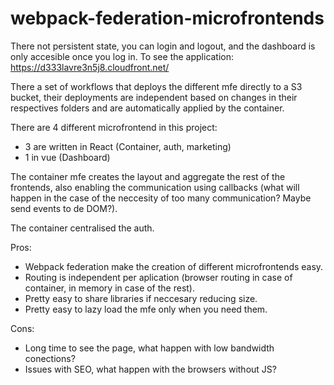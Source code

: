 # webpack-federation-microfrontends

There not persistent state, you can login and logout, and the dashboard is only accesible once you log in. To see the application: https://d333lavre3n5j8.cloudfront.net/

There a set of workflows that deploys the different mfe directly to a S3 bucket, their deployments are independent based on changes in their respectives folders and are automatically applied by the container.

There are 4 different microfrontend in this project:
- 3 are written in React (Container, auth, marketing)
- 1 in vue (Dashboard)

The container mfe creates the layout and aggregate the rest of the frontends, also enabling the communication using callbacks (what will happen in the case of the neccesity of too many communication? Maybe send events to de DOM?).

The container centralised the auth.

Pros:
  - Webpack federation make the creation of different microfrontends easy.
  - Routing is independent per aplication (browser routing in case of container, in memory in case of the rest).
  - Pretty easy to share libraries if neccesary reducing size.
  - Pretty easy to lazy load the mfe only when you need them.

Cons:
  - Long time to see the page, what happen with low bandwidth conections?
  - Issues with SEO, what happen with the browsers without JS? 
